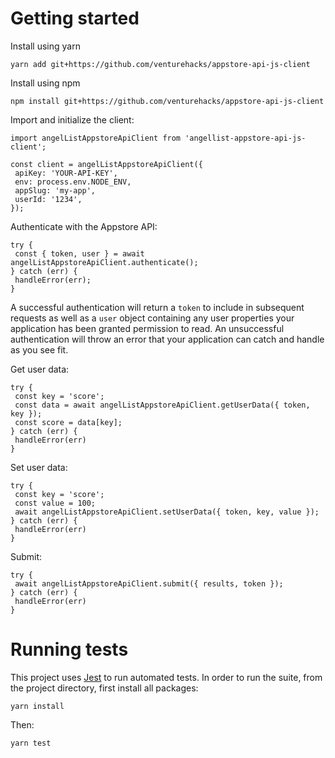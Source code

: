 # Getting started
Install using yarn
```
yarn add git+https://github.com/venturehacks/appstore-api-js-client
```
Install using npm
```
npm install git+https://github.com/venturehacks/appstore-api-js-client
```
Import and initialize the client:
```
import angelListAppstoreApiClient from 'angellist-appstore-api-js-client';

const client = angelListAppstoreApiClient({
 apiKey: 'YOUR-API-KEY',
 env: process.env.NODE_ENV,
 appSlug: 'my-app',
 userId: '1234',
});
```
Authenticate with the Appstore API:
```
try {
 const { token, user } = await angelListAppstoreApiClient.authenticate();
} catch (err) {
 handleError(err);
}
```
A successful authentication will return a `token` to include in subsequent requests as well as a `user` object containing any user properties your application has been granted permission to read. An unsuccessful authentication will throw an error that your application can catch and handle as you see fit.

Get user data:
```
try {
 const key = 'score';
 const data = await angelListAppstoreApiClient.getUserData({ token, key });
 const score = data[key];
} catch (err) {
 handleError(err)
}
```
Set user data:
```
try {
 const key = 'score';
 const value = 100;
 await angelListAppstoreApiClient.setUserData({ token, key, value });
} catch (err) {
 handleError(err)
}
```
Submit:
```
try {
 await angelListAppstoreApiClient.submit({ results, token });
} catch (err) {
 handleError(err)
}
```
# Running tests
This project uses [Jest](https://github.com/facebook/jest) to run automated tests. In order to run the suite, from the project directory, first install all packages:
```
yarn install
```
Then:
```
yarn test
```
